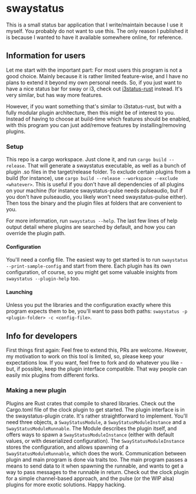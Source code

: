 # swaystatus

This is a small status bar application that I write/maintain because I use it myself. You probably do not want to use this.
The only reason I published it is because I wanted to have it available somewhere online, for reference.

## Information for users

Let me start with the important part: For most users this program is not a good choice. Mainly because it is rather limited feature-wise, and I have no plans to extend it beyond my own personal needs.
So, if you just want to have a nice status bar for sway or i3, check out [i3status-rust](https://github.com/greshake/i3status-rust) instead. It's very similar, but has way more features.

However, if you want something that's similar to i3status-rust, but with a fully modular plugin architecture, then this might be of interest to you. Instead of having to choose at build-time which features should be enabled, with this program you can just add/remove features by installing/removing plugins.

### Setup

This repo is a cargo workspace. Just clone it, and run `cargo build --release`. That will generate a swaystatus executable, as well as a bunch of plugin .so files in the target/release folder. To exclude certain plugins from a build (for instance), use `cargo build --release --workspace --exclude <whatever>`. This is useful if you don't have all dependencies of all plugins on your machine (for instance swaystatus-pulse needs pulseaudio, but if you don't have pulseaudio, you likely won't need swaystatus-pulse either). Then toss the binary and the plugin files at folders that are convenient to you.

For more information, run `swaystatus --help`. The last few lines of help output detail where plugins are searched by default, and how you can override the plugin path.

#### Configuration

You'll need a config file. The easiest way to get started is to run `swaystatus --print-sample-config` and start from there. Each plugin has its own configuration, of course, so you might get some valuable insights from `swaystatus --plugin-help` too.

#### Launching

Unless you put the libraries and the configuration exactly where this program expects them to be, you'll want to pass both paths: `swaystatus -p <plugin-folder> -c <config-file>`.


## Info for developers

First things first again: Feel free to extend this, PRs are welcome. However, my motivation to work on this tool is limited, so, please keep your expectations low. If you want, feel free to fork and do whatever you like - but, if possible, keep the plugin interface compatible. That way people can easily mix plugins from different forks.

### Making a new plugin

Plugins are Rust crates that compile to shared libraries. Check out the Cargo.toml file of the clock plugin to get started. The plugin interface is in the swaystatus-plugin crate. It's rather straightforward to implement. You'll need three objects, a `SwayStatusModule`, a `SwayStatusModuleInstance` and a `SwayStatusModuleRunnable`. The Module describes the plugin itself, and offers ways to spawn a `SwayStatusModuleInstance` (either with default values, or with deserialized configuration). The `SwayStatusModuleInstance` stores the configuration, and allows spawning of a `SwayStatusModuleRunnable`, which does the work. Communication between plugin and main program is done via traits too. The main program passes a means to send data to it when spawning the runnable, and wants to get a way to pass messages to the runnable in return. Check out the clock plugin for a simple channel-based approach, and the pulse (or the WIP alsa) plugins for more exotic solutions. Happy hacking.